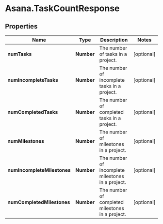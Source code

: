 # Asana.TaskCountResponse

## Properties

Name | Type | Description | Notes
------------ | ------------- | ------------- | -------------
**numTasks** | **Number** | The number of tasks in a project. | [optional] 
**numIncompleteTasks** | **Number** | The number of incomplete tasks in a project. | [optional] 
**numCompletedTasks** | **Number** | The number of completed tasks in a project. | [optional] 
**numMilestones** | **Number** | The number of milestones in a project. | [optional] 
**numIncompleteMilestones** | **Number** | The number of incomplete milestones in a project. | [optional] 
**numCompletedMilestones** | **Number** | The number of completed milestones in a project. | [optional] 


